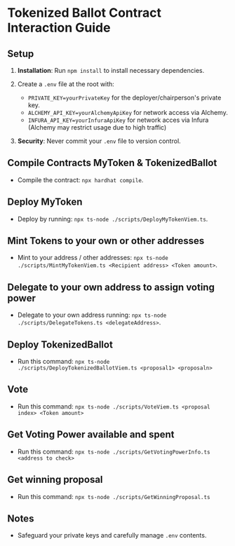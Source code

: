 # Tokenized Ballot Contract Interaction Guide

## Setup

1. **Installation**: Run `npm install` to install necessary dependencies.
2. Create a `.env` file at the root with:

   - `PRIVATE_KEY=yourPrivateKey` for the deployer/chairperson's private key.
   - `ALCHEMY_API_KEY=yourAlchemyApiKey` for network access via Alchemy.
   - `INFURA_API_KEY=yourInfuraApiKey` for network acces via Infura (Alchemy may restrict usage due to high traffic)

3. **Security**: Never commit your `.env` file to version control.

## Compile Contracts MyToken & TokenizedBallot

- Compile the contract: `npx hardhat compile`.

## Deploy MyToken

- Deploy by running: `npx ts-node ./scripts/DeployMyTokenViem.ts`.

## Mint Tokens to your own or other addresses

- Mint to your address / other addresses: `npx ts-node ./scripts/MintMyTokenViem.ts <Recipient address> <Token amount>`.

## Delegate to your own address to assign voting power

- Delegate to your own address running: `npx ts-node ./scripts/DelegateTokens.ts <delegateAddress>`.

## Deploy TokenizedBallot

- Run this command: `npx ts-node ./scripts/DeployTokenizedBallotViem.ts <proposal1> <proposaln>`

## Vote

- Run this command: `npx ts-node ./scripts/VoteViem.ts <proposal index> <Token amount>`

## Get Voting Power available and spent

- Run this command: `npx ts-node ./scripts/GetVotingPowerInfo.ts <address to check>`

## Get winning proposal

- Run this command: `npx ts-node ./scripts/GetWinningProposal.ts`

## Notes

- Safeguard your private keys and carefully manage `.env` contents.

